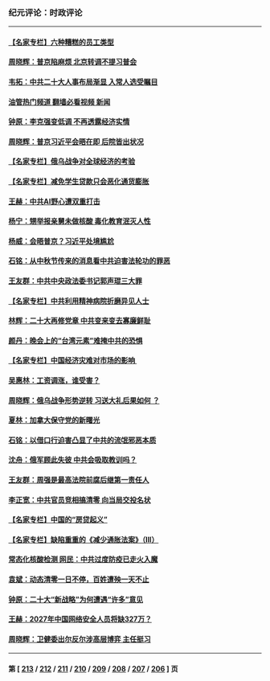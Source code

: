 ### 纪元评论：时政评论
---
#### [【名家专栏】六种糟糕的员工类型](../../pages/nsc1025/n13824975.md?09150330) 
#### [周晓辉：普京陷麻烦 北京转调不提习普会](../../pages/nsc1025/n13825084.md?09150330) 
#### [韦拓：中共二十大人事布局渐显 入常人选受瞩目](../../pages/nsc1025/n13824638.md?09150330) 
#### [油管热门频道 翻墙必看视频 新闻](ok?09150330)
#### [钟原：李克强变低调 不再透露经济实情](../../pages/nsc1025/n13824536.md?09150330) 
#### [周晓辉：普京习近平会晤在即 后院皆出状况](../../pages/nsc1025/n13824280.md?09150330) 
#### [【名家专栏】俄乌战争对全球经济的考验](../../pages/nsc1025/n13824072.md?09150330) 
#### [【名家专栏】减免学生贷款只会恶化通货膨胀](../../pages/nsc1025/n13824062.md?09150330) 
#### [王赫：中共AI野心遭双重打击](../../pages/nsc1025/n13823910.md?09150330) 
#### [杨宁：甥举报亲舅未做核酸 毒化教育泯灭人性](../../pages/nsc1025/n13824258.md?09150330) 
#### [杨威：会晤普京？习近平处境尴尬](../../pages/nsc1025/n13823655.md?09150330) 
#### [石铭：从中秋节传来的消息看中共迫害法轮功的罪恶](../../pages/nsc1025/n13823517.md?09150330) 
#### [王友群：中共中央政法委书记郭声琨三大罪](../../pages/nsc1025/n13823608.md?09150330) 
#### [【名家专栏】中共利用精神病院折磨异见人士](../../pages/nsc1025/n13823233.md?09150330) 
#### [林辉：二十大再修党章 中共变来变去寡廉鲜耻](../../pages/nsc1025/n13823563.md?09150330) 
#### [颜丹：晚会上的“台湾元素”难掩中共的恐惧](../../pages/nsc1025/n13823405.md?09150330) 
#### [【名家专栏】中国经济灾难对市场的影响 ](../../pages/nsc1025/n13822578.md?09150330) 
#### [吴惠林：工资调涨，谁受害？](../../pages/nsc1025/n13823500.md?09150330) 
#### [周晓辉：俄乌战争形势逆转 习送大礼后果如何 ？](../../pages/nsc1025/n13823057.md?09150330) 
#### [夏林：加拿大保守党的新曙光](../../pages/nsc1025/n13823386.md?09150330) 
#### [石铭：以借口行迫害凸显了中共的流氓邪恶本质](../../pages/nsc1025/n13822750.md?09150330) 
#### [沈舟：俄军顾此失彼 中共会吸取教训吗？](../../pages/nsc1025/n13822677.md?09150330) 
#### [王友群：周强是最高法院前腐后继第一责任人](../../pages/nsc1025/n13821952.md?09150330) 
#### [李正宽：中共官员竞相搞清零 向当局交投名状](../../pages/nsc1025/n13822080.md?09150330) 
#### [【名家专栏】中国的“房贷起义”](../../pages/nsc1025/n13821748.md?09150330) 
#### [【名家专栏】缺陷重重的《减少通胀法案》（III）](../../pages/nsc1025/n13820967.md?09150330) 
#### [常态化核酸检测 网民：中共过度防疫已走火入魔](../../pages/nsc1025/n13821413.md?09150330) 
#### [袁斌：动态清零一日不停，百姓遭殃一天不止](../../pages/nsc1025/n13821408.md?09150330) 
#### [钟原：二十大“新战略”为何遭遇“许多”意见](../../pages/nsc1025/n13821294.md?09150330) 
#### [王赫：2027年中国网络安全人员将缺327万？](../../pages/nsc1025/n13821295.md?09150330) 
#### [周晓辉：卫健委出尔反尔涉高层博弈 主任挺习](../../pages/nsc1025/n13821289.md?09150330) 

---
#### 第 [ [213](./213.md?09150330) / [212](./212.md?09150330) / [211](./211.md?09150330) / [210](./210.md?09150330) / [209](./209.md?09150330) / [208](./208.md?09150330) / [207](./207.md?09150330) / [206](./206.md?09150330) ] 页
